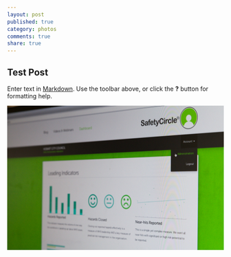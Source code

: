 ```yaml
---
layout: post
published: true
category: photos
comments: true
share: true
---
```


## Test Post

Enter text in [Markdown](http://daringfireball.net/projects/markdown/). Use the toolbar above, or click the **?** button for formatting help.

![dashboard-3.jpg](/images/dashboard-3.jpg)


